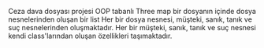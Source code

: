 Ceza dava dosyası projesi 
OOP tabanlı
Three map bir dosyanın içinde dosya nesnelerinden oluşan bir list
Her bir dosya nesnesi, müşteki, sanık, tanık ve suç nesnelerinden oluşmaktadır.
Her bir müşteki, sanık, tanık ve suç nesnesi kendi class'larından oluşan özellikleri taşımaktadır.
